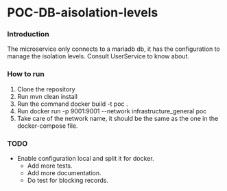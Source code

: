 # POC-DB-aisolation-levels

### Introduction

The microservice only connects to a mariadb db, it has the configuration to manage the isolation levels.
Consult UserService to know about.

### How to run

1. Clone the repository
2. Run mvn clean install
3. Run the command docker build -t poc .
4. Run docker run -p 9001:9001 --network infrastructure_general poc
5. Take care of the network name, it should be the same as the one in the docker-compose file.

### TODO

- Enable configuration local and split it for docker.
  - Add more tests.
  - Add more documentation.
  - Do test for blocking records.  